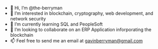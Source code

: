 - 👋 Hi, I’m @the-berryman
- 👀 I’m interested in blockchain, cryptography, web development, and network security
- 🌱 I’m currently learning SQL and PeopleSoft
- 💞️ I’m looking to collaborate on an ERP Application inforporating the blockchain
- 📫 Feel free to send me an email at gavinberryman@gmail.com

<!---

--->
